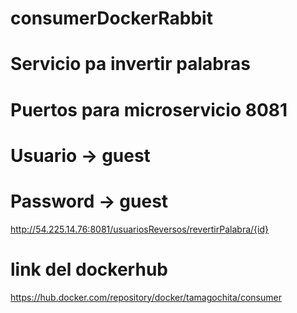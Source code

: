 # consumerDockerRabbit

 # Servicio pa invertir palabras
# Puertos para microservicio 8081

# Usuario -> guest
# Password -> guest


http://54.225.14.76:8081/usuariosReversos/revertirPalabra/{id}

# link del dockerhub
https://hub.docker.com/repository/docker/tamagochita/consumer
